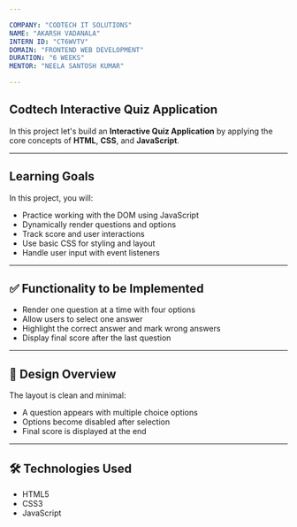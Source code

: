 ```yaml
---

COMPANY: "CODTECH IT SOLUTIONS"
NAME: "AKARSH VADANALA"
INTERN ID: "CT6WVTV"
DOMAIN: "FRONTEND WEB DEVELOPMENT"
DURATION: "6 WEEKS"
MENTOR: "NEELA SANTOSH KUMAR"

---
```


## Codtech Interactive Quiz Application
In this project let's build an **Interactive Quiz Application** by applying the core concepts of **HTML**, **CSS**, and **JavaScript**.

---
## Learning Goals

In this project, you will:

- Practice working with the DOM using JavaScript
- Dynamically render questions and options
- Track score and user interactions
- Use basic CSS for styling and layout
- Handle user input with event listeners

---

## ✅ Functionality to be Implemented

- Render one question at a time with four options
- Allow users to select one answer
- Highlight the correct answer and mark wrong answers
- Display final score after the last question

---

## 🎨 Design Overview

The layout is clean and minimal:

- A question appears with multiple choice options
- Options become disabled after selection
- Final score is displayed at the end

---

## 🛠 Technologies Used

- HTML5
- CSS3
- JavaScript




